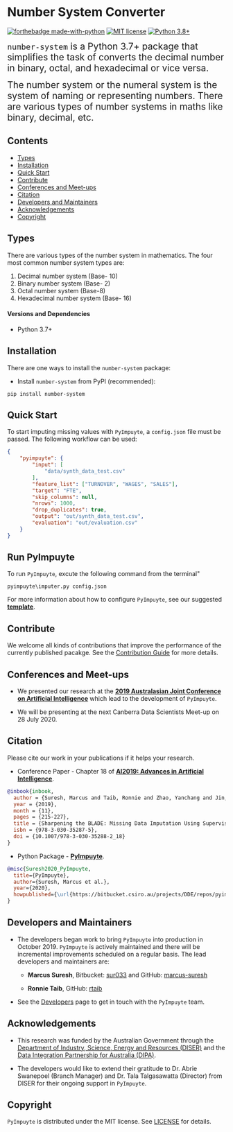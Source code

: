 # Number System Converter
[![forthebadge made-with-python](http://ForTheBadge.com/images/badges/made-with-python.svg)](https://www.python.org/)
[![MIT license](https://img.shields.io/badge/License-MIT-blue.svg)]()
[![Python 3.8+](https://img.shields.io/badge/python-3.7+-blue.svg)](https://www.python.org/downloads/release/python-370/)


<span style="font-size:1.5em;">`number-system` is a Python 3.7+ package that simplifies the task of converts the decimal number in binary, octal, and hexadecimal or vice versa.
  
<span style="font-size:1.5em;">The number system or the numeral system is the system of naming or representing numbers. There are various types of number systems in maths like binary, decimal, etc.</span>


## Contents
- [Types](##-Types)
- [Installation](#-installation)
- [Quick Start](#-quick-start)
- [Contribute](#-contribute)
- [Conferences and Meet-ups](#-conferences-and-meet-ups)
- [Citation](#-citation)
- [Developers and Maintainers](#-developers-and-maintainers)
- [Acknowledgements](#-acknowledgements)
- [Copyright](#-copyright)


## Types
There are various types of the number system in mathematics. The four most common number system types are:
 1. Decimal number system (Base- 10)
 2. Binary number system (Base- 2)
 3. Octal number system (Base-8)
 4. Hexadecimal number system (Base- 16)


  #### Versions and Dependencies
  * Python 3.7+


## Installation
There are one ways to install the `number-system` package:

- Install `number-system` from PyPI (recommended):
```
pip install number-system
```


## Quick Start
To start imputing missing values with `PyImpuyte`, a `config.json` file must be passed. The following workflow can be used:

```config.json
{
    "pyimpuyte": {
        "input": [
            "data/synth_data_test.csv"
        ],
        "feature_list": ["TURNOVER", "WAGES", "SALES"],
        "target": "FTE",
        "skip_columns": null,
        "nrows": 1000,
        "drop_duplicates": true,
        "output": "out/synth_data_test.csv",
        "evaluation": "out/evaluation.csv"
    }
}
```
## Run PyImpuyte
To run `PyImpuyte`, excute the following command from the terminal"
```
pyimpuyte\imputer.py config.json
```

For more information about how to configure `PyImpuyte`, see our suggested **[template](https://bitbucket.csiro.au/projects/DDE/repos/pyimpuyte/browse/config.md)**.


## Contribute
We welcome all kinds of contributions that improve the performance of the currently published pacakge. See the [Contribution Guide](https://bitbucket.csiro.au/projects/DDE/repos/pyimpuyte/browse/CONTRIBUTING.md) for more details.


## Conferences and Meet-ups
* We presented our research at the **[2019 Australasian Joint Conference on Artificial Intelligence](http://nugget.unisa.edu.au/AI2019/index.php)** which lead to the development of `PyImpuyte`.

* We will be presenting at the next Canberra Data Scientists Meet-up on 28 July 2020.


## Citation
Please cite our work in your publications if it helps your research.

* Conference Paper - Chapter 18 of **[AI2019: Advances in Artificial Intelligence](https://link.springer.com/chapter/10.1007/978-3-030-35288-2_18)**.

```BibTeX
@inbook{inbook,
  author = {Suresh, Marcus and Taib, Ronnie and Zhao, Yanchang and Jin, Warren},
  year = {2019},
  month = {11},
  pages = {215-227},
  title = {Sharpening the BLADE: Missing Data Imputation Using Supervised Machine Learning},
  isbn = {978-3-030-35287-5},
  doi = {10.1007/978-3-030-35288-2_18}
}
```

* Python Package - **[PyImpuyte](https://bitbucket.csiro.au/projects/DDE/repos/pyimpuyte)**.

```BibTeX
@misc{Suresh2020_PyImpuyte,
  title={PyImpuyte},
  author={Suresh, Marcus et al.},
  year={2020},
  howpublished={\url{https://bitbucket.csiro.au/projects/DDE/repos/pyimpuyte}},
}
```


## Developers and Maintainers
* The developers began work to bring `PyImpuyte` into production in October 2019. `PyImpuyte` is actively maintained and there will be incremental improvements scheduled on a regular basis. The lead developers and maintainers are:

  * <b>Marcus Suresh</b>, Bitbucket: [sur033](https://bitbucket.csiro.au/users/sur033) and GitHub: [marcus-suresh](https://github.com/marcus-suresh)

  * <b>Ronnie Taib</b>, GitHub: [rtaib](https://github.com/rtaib)

* See the [Developers](https://bitbucket.csiro.au/projects/DDE/repos/pyimpuyte/browse/DEVELOPERS.rst) page to get in touch with the `PyImpuyte` team.


## Acknowledgements
* This research was funded by the Australian Government through the [Department of Industry, Science, Energy and Resources (DISER)](https://www.industry.gov.au/) and the [Data Integration Partnership for Australia (DIPA)](https://www.pmc.gov.au/public-data/data-integration-partnership-australia).

* The developers would like to extend their gratitude to Dr. Abrie Swanepoel (Branch Manager) and Dr. Tala Talgasawatta (Director) from DISER for their ongoing support in `PyImpuyte`.


## Copyright
`PyImpuyte` is distributed under the MIT license. See [LICENSE](https://bitbucket.csiro.au/projects/DDE/repos/pyimpuyte/browse/LICENSE) for details.
